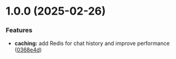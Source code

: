 # 1.0.0 (2025-02-26)


### Features

* **caching:** add Redis for chat history and improve performance ([0368e4d](https://github.com/Zeliang-Codetech/HospiSuite_chatbot/commit/0368e4d5d70c0135f2132c4ab9d013bd9256644a))
